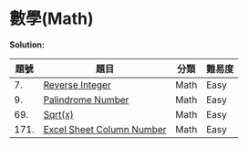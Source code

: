 # 數學(Math)

**Solution:**


| 題號 | 題目 | 分類 | 難易度 |
|-----|------|-----|-------|
|7.|[Reverse Integer](/Math/7-Reverse-Integer.md)|Math| Easy|
|9.|[Palindrome Number](/Math/9-Palindrome-Number.md)|Math| Easy|
|69.|[Sqrt(x)](/Math/69-Sqrt-x.md)|Math| Easy|
|171.|[Excel Sheet Column Number](/Math/171-Excel-Sheet-Column-Number.md)|Math|Easy|